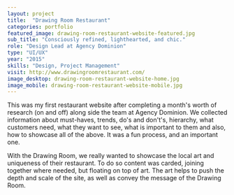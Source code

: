 ```yaml
---
layout: project
title:  "Drawing Room Restaurant"
categories: portfolio
featured_image: drawing-room-restaurant-website-featured.jpg
sub_title: "Consciously refined, lighthearted, and chic."
role: "Design Lead at Agency Dominion"
type: "UI/UX"
year: "2015"
skills: "Design, Project Management"
visit: http://www.drawingroomrestaurant.com/
image_desktop: drawing-room-restaurant-website-home.jpg
image_mobile: drawing-room-restaurant-website-mobile.jpg
---
```


This was my first restaurant website after completing a month's worth of research
(on and off) along side the team at Agency Dominion. We collected information about
must-haves, trends, do's and don't's, hierarchy, what customers need, what they
want to see, what is important to them and also, how to showcase all of the above.
It was a fun process, and an important one.

With the Drawing Room, we really wanted to showcase the local art and uniqueness
of their restaurant. To do so content was carded, joining together where needed,
but floating on top of art. The art helps to push the depth and scale of the site,
as well as convey the message of the Drawing Room.
